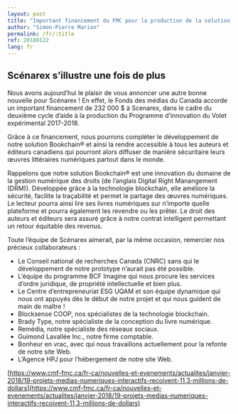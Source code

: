 ```yaml
---
layout: post
title: "Important financement du FMC pour la production de la solution Bookchain® de Scénarex"
author: "Simon-Pierre Marion"
permalink: /fr/:title
ref: 20180122
lang: fr
---
```


## Scénarex s’illustre une fois de plus

Nous avons aujourd’hui le plaisir de vous annoncer une autre bonne nouvelle pour Scénarex ! En effet, le Fonds des médias du Canada accorde un important financement de 232 000 $ à Scenarex, dans le cadre du deuxième cycle d’aide à la production du Programme d’innovation du Volet expérimental 2017-2018.

Grâce à ce financement, nous pourrons compléter le développement de notre solution Bookchain® et ainsi la rendre accessible à tous les auteurs et éditeurs canadiens qui pourront alors diffuser de manière sécuritaire leurs œuvres littéraires numériques partout dans le monde.

Rappelons que notre solution Bookchain® est une innovation du domaine de la gestion numérique des droits (de l’anglais Digital Right Manangement (DRM)). Développée grâce à la technologie blockchain, elle améliore la sécurité, facilite la traçabilité et permet le partage des œuvres numériques. Le lecteur pourra ainsi lire ses livres numériques sur n’importe quelle plateforme et pourra également les revendre ou les prêter. Le droit des auteurs et éditeurs sera assuré grâce à notre contrat intelligent permettant un retour équitable des revenus.

Toute l’équipe de Scénarex aimerait, par la même occasion, remercier nos précieux collaborateurs :
* Le Conseil national de recherches Canada (CNRC) sans qui le développement de notre prototype n’aurait pas été possible.
* L’équipe du programme BCF Imagine qui nous procure les services d’ordre juridique, de propriété intellectuelle et bien plus.
* Le Centre d’entrepreneuriat ESG UQAM et son équipe dynamique qui nous ont appuyés dès le début de notre projet et qui nous guident de main de maître !
* Blocksense COOP, nos spécialistes de la technologie blockchain.
* Brady Type, notre spécialiste de la conception du livre numérique.
* Remédia, notre spécialiste des réseaux sociaux.
* Guimond Lavallée Inc., notre firme comptable.
* Bonheur en vrac, avec qui nous travaillons actuellement pour la refonte de notre site Web.
* L’Agence HPJ pour l’hébergement de notre site Web.

[https://www.cmf-fmc.ca/fr-ca/nouvelles-et-evenements/actualites/janvier-2018/19-projets-medias-numeriques-interactifs-recoivent-11,3-millions-de-dollars](https://www.cmf-fmc.ca/fr-ca/nouvelles-et-evenements/actualites/janvier-2018/19-projets-medias-numeriques-interactifs-recoivent-11,3-millions-de-dollars)
